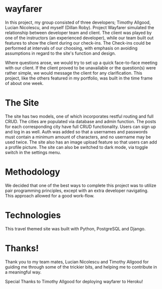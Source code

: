 # wayfarer

In this project, my group consisted of three developers; Timothy Allgood, Lucian Nicolescu, and myself (Dillan Roby).
Project Wayfarer simulated the relationship between developer team and client. The client was played by one of the instructors (an experienced developer), while our team built out features to show the client during our check-ins. The Check-ins could be performed at intervals of our choosing, with emphasis on avoiding assumptions in regard to the site's function and design. 

Where questions arose, we would try to set up a quick face-to-face meeting with our client. If the client proved to be unavailable or the question(s) were rather simple, we would message the client for any clarification. This project, like the others featured in my portfolio, was built in the time frame of about one week.



# The Site

The site has two models, one of which incorporates restful routing and full CRUD. The cities are populated via database and admin function. The posts for each corresponding city have full CRUD functionality. Users can sign up and log in as well. Auth was added so that a usernames and passwords must contain a minimum amount of characters, and no username may be used twice. The site also has an image upload feature so that users can add a profile picture. The site can also be switched to dark mode, via toggle switch in the settings menu.



# Methodology

We decided that one of the best ways to complete this project was to utilize pair programming principles, except with an extra developer navigating. This approach allowed for a good work-flow. 



# Technologies

This travel themed site was built with Python, PostgreSQL and Django.

# Thanks!

Thank you to my team mates, Lucian Nicolescu and Timothy Allgood for guiding me through some of the trickier bits, and helping me to contribute in a meaningful way.

Special Thanks to Timothy Allgood for deploying wayfarer to Heroku!
